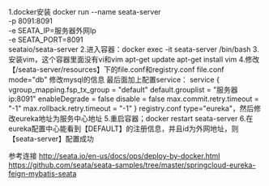 1.docker安装
    docker run --name seata-server \
            -p 8091:8091 \
            -e SEATA_IP=服务器外网Ip \
            -e SEATA_PORT=8091 \
            seataio/seata-server
2.进入容器：docker exec -it seata-server /bin/bash
3.安装vim，这个容器里面没有vi和vim
    apt-get update
    apt-get install vim
4.修改【/seata-server/resources】下的file.conf和registry.conf
    file.conf
        mode="db"
        修改mysql的信息
        最后面加上配置service：
                service {
                  vgroup_mapping.fsp_tx_group = "default"
                  default.grouplist = "服务器ip:8091"
                  enableDegrade = false
                  disable = false
                  max.commit.retry.timeout = "-1"
                  max.rollback.retry.timeout = "-1"
                }
    registry.conf
        type="eureka"，然后修改eureka地址为服务中心地址
5.重启容器；docker restart seata-server
6.在eureka配置中心能看到【DEFAULT】的注册信息，并且id为外网地址，则【seata-server】配置成功


参考连接
http://seata.io/en-us/docs/ops/deploy-by-docker.html
https://github.com/seata/seata-samples/tree/master/springcloud-eureka-feign-mybatis-seata
